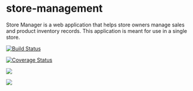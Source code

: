 # store-management

Store Manager is a web application that helps store owners manage sales and product inventory
records. This application is meant for use in a single store.

[![Build Status](https://travis-ci.org/sirStephen/store-management.svg?branch=api-v1)](https://travis-ci.org/sirStephen/store-management)

[![Coverage Status](https://coveralls.io/repos/github/sirStephen/store-management/badge.svg?branch=gh-pages)](https://coveralls.io/github/sirStephen/store-management)

<!-- maintainability badge -->

<a href="https://codeclimate.com/github/sirStephen/store-management/maintainability"><img src="https://api.codeclimate.com/v1/badges/7b4969b7145be6cde12b/maintainability" /></a>

<!-- test_coverage badge -->

<a href="https://codeclimate.com/github/sirStephen/store-management/test_coverage"><img src="https://api.codeclimate.com/v1/badges/7b4969b7145be6cde12b/test_coverage" /></a>
